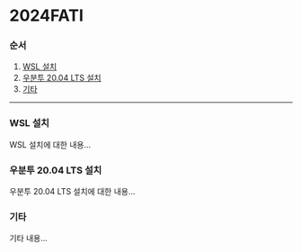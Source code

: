 # 2024FATI

### 순서
1. [WSL 설치](#wsl-설치)
2. [우분투 20.04 LTS 설치](#우분투-2004-lts-설치)
3. [기타](#기타)

---

### WSL 설치
WSL 설치에 대한 내용...

### 우분투 20.04 LTS 설치
우분투 20.04 LTS 설치에 대한 내용...

### 기타
기타 내용...
